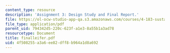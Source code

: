 ```yaml
---
content_type: resource
description: 'Assignment 3: Design Study and Final Report.'
file: https://ol-ocw-studio-app-qa.s3.amazonaws.com/courses/4-183-sustainable-design-and-technology-research-workshop-spring-2004/4f508255a3a6ee82dff8b964a1d8a692_finalleifer.pdf
file_type: application/pdf
parent_uid: 794342d5-220c-623f-a1e3-8a55b1a3ad78
resourcetype: Document
title: finalleifer.pdf
uid: 4f508255-a3a6-ee82-dff8-b964a1d8a692
---
```

